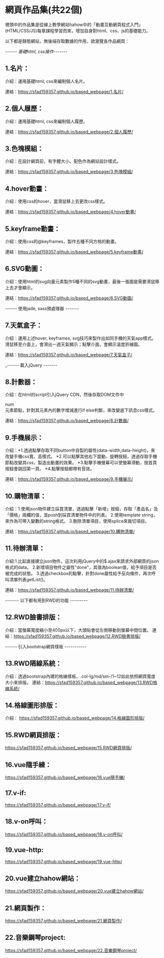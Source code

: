 # 網頁作品集(共22個)

裡頭中的作品集是從線上教學網站hahow中的「動畫互動網頁程式入門」(HTML/CSS/JS)每章課程學習而來，增加自身對html、css、js的基礎能力。

以下都是靜態網站，無後端存取數據的作用，欲瀏覽各作品網頁：

_------ 基礎html, css操作-------_

## 1.名片：
  介紹：運用基礎html, css來編制個人名片。
  
  連結：https://sfad159357.github.io/based_webpage/1.名片/
  
## 2.個人履歷：
  介紹：運用基礎html, css來編制個人履歷。
  
  連結：https://sfad159357.github.io/based_webpage/2.個人履歷/

## 3.色塊模組：
  介紹：在設計網頁前，有字體大小、配色作為網站設計樣式。
  
  連結：https://sfad159357.github.io/based_webpage/3.色塊模組/
  
## 4.hover動畫：
  介紹：使用css的hover，當滑鼠移上去更改css樣式。
  
  連結：https://sfad159357.github.io/based_webpage/4.hover動畫/
  
## 5.keyframe動畫：
  介紹：使用css的@keyframes，製作五種不同方格的動畫。
  
  連結：https://sfad159357.github.io/based_webpage/5.keyframe動畫/
  
## 6.SVG動圖：
  介紹：使用html的svg向量元素製作5種不同的svg動畫，最後一張圖是需要滑鼠移上去才會顯示。
  
  連結：https://sfad159357.github.io/based_webpage/6.SVG動圖/
  
------ 使用jade, sass預處理器 -------
## 7.天氣盒子：
  介紹：運用上述hover, keyframes, svg技巧來製作出如同手機的天氣app樣式。滑鼠移至介面上，會滑出一週天氣顯示；點擊介面，會顯示溫度折線圖。
  
  
  連結：https://sfad159357.github.io/based_webpage/7.天氣盒子/
 
_------ 載入jQuery -------
## 8.計數器：
  介紹：在html的script引入jQuery CDN，然後存取DOM文件中<div>num</div>元素節點，針對其元素內的數字增減進行if else判斷，來改變底下訊息css樣式。
  
  
  連結：https://sfad159357.github.io/based_webpage/8.計數器/
 
## 9.手機展示：
  介紹：*1.透過點擊存取不同button中自製的屬性(data-width,data-height)，來改變手機css寬、高樣式。
       *2.可以點擊其他右下震動、旋轉按鈕，透過存取手機節點改變其css，製造出動畫的效果。
       *3.點擊手機螢幕可以使螢幕滑動，按首頁按鈕會跳回第一頁。
       *4.點擊按鈕都帶有音效。
       
       
  連結：https://sfad159357.github.io/based_webpage/9.手機展示/
  
## 10.購物清單：
  介紹：1.使用json物件建立採買清單，透過點擊「新增」按鈕，存取「產品名」及「價格」兩欄的值，並push到採買清單物件中的列表。
       2.使用template string，來作為可帶入變數的string格式。
       3.刪除清單項目，使用splice來裁切項目。
       
  連結：https://sfad159357.github.io/based_webpage/10.購物清單/
  
## 11.待辦清單：
  介紹:1.比起直接建立json物件，這次利用jQuery中的$.ajax來請求外部網頁的json格式的data。
      2.新增項目物件之屬性"done"，其值為boolean值，給予項目是否被完成的狀態。
      3.透過checkbox的點擊，針對done屬性給予反向條件，再次呼叫清單列表getList()。

  連結：https://sfad159357.github.io/based_webpage/11.待辦清單/
 
------- 以下都有用到RWD的功能 ---------
## 12.RWD臉書排版：
  介紹：當螢幕寬度縮小至400px以下，大頭貼會從左側移動到螢幕中間位置。
  連結：https://sfad159357.github.io/based_webpage/12.RWD臉書排版/
  
------ 引入bootstrap網頁樣板 -----------
  
## 13.RWD隔線系統：
  介紹：透過bootstrap內建的格線樣板，.col-lg/md/sm-/1~12如此依照網頁寬度大小來排版。
  連結：https://sfad159357.github.io/based_webpage/13.RWD格線系統/
  
## 14.格線圖形排版：
  介紹：
  https://sfad159357.github.io/based_webpage/14.格線圖形排版/
  
## 15.RWD網頁排版：
  https://sfad159357.github.io/based_webpage/15.RWD網頁排版/
  
## 16.vue隨手練：
   https://sfad159357.github.io/based_webpage/16.vue隨手練/
   
## 17.v-if:
   https://sfad159357.github.io/based_webpage/17.v-if/
   
## 18.v-on呼叫：
   https://sfad159357.github.io/based_webpage/18.v-on呼叫/
   
## 19.vue-http:
   https://sfad159357.github.io/based_webpage/19.vue-http/
   
## 20.vue建立hahow網站：
  https://sfad159357.github.io/based_webpage/20.vue建立hahow網站/
  
## 21.網頁製作：
  https://sfad159357.github.io/based_webpage/21.網頁製作/
  
## 22.音樂鋼琴project:
  https://sfad159357.github.io/based_webpage/22.音樂鋼琴project/

